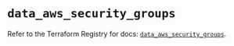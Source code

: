 # `data_aws_security_groups`

Refer to the Terraform Registry for docs: [`data_aws_security_groups`](https://registry.terraform.io/providers/hashicorp/aws/4.67.0/docs/data-sources/security_groups).
